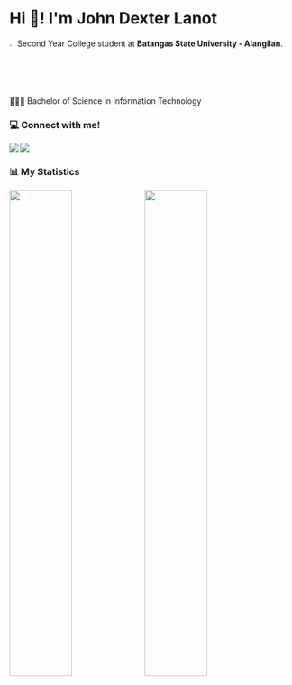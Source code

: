 # Hi 👋! I'm John Dexter Lanot

<img width="2%" src="https://batstate-u.edu.ph/wp-content/uploads/2020/09/batstate-logo2.png"/> Second Year College student at **Batangas State University - Alangilan**.

👨🏽‍💻 Bachelor of Science in Information Technology

### 💻 Connect with me!

<a href="https://www.facebook.com/juandexterlanot/"><img align="left" src="https://img.shields.io/badge/Facebook-3b5998?style=for-the-badge&logo=facebook&logoColor=white"></a>&nbsp;
<a href="https://github.com/dexterlanot"><img align="left" src="https://img.shields.io/badge/Github-f5f5f5?style=for-the-badge&logo=Github&logoColor=black"></a>&nbsp;

### 📊 My Statistics

<img align="left" width="47%" src="https://github-readme-stats.vercel.app/api?username=dexterlanot&show_icons=true&theme=dracula"/>

<img align="left" width="47%" src="https://github-readme-stats.vercel.app/api/top-langs/?username=dexterlanot&layout=compact"/>
